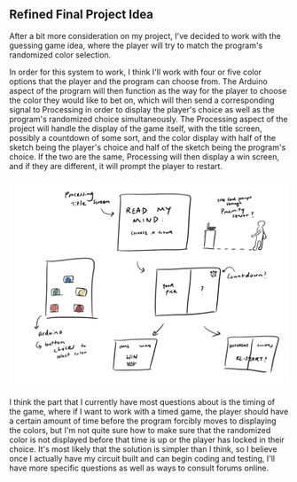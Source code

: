 ## Refined Final Project Idea

After a bit more consideration on my project, I've decided to work with the guessing game idea, where the player will try to match the program's randomized color selection. 

In order for this system to work, I think I'll work with four or five color options that the player and the program can choose from. The Arduino aspect of the program will then function as the way for the player to choose the color they would like to bet on, which will then send a corresponding signal to Processing in order to display the player's choice as well as the program's randomized choice simultaneously. The Processing aspect of the project will handle the display of the game itself, with the title screen, possibly a countdown of some sort, and the color display with half of the sketch being the player's choice and half of the sketch being the program's choice. If the two are the same, Processing will then display a win screen, and if they are different, it will prompt the player to restart. 

![](https://github.com/fionajlin/IntrotoIM/blob/main/Final%20Project/media/IM%20final%20sketch.jpg)

I think the part that I currently have most questions about is the timing of the game, where if I want to work with a timed game, the player should have a certain
amount of time before the program forcibly moves to displaying the colors, but I'm not quite sure how to make sure that the randomized color is not displayed before that time is up or the player has locked in their choice. It's most likely that the solution is simpler than I think, so I believe once I actually have my circuit built and can begin coding and testing, I'll have more specific questions as well as ways to consult forums online. 

